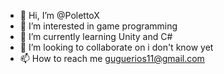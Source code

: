 - 👋 Hi, I’m @PolettoX
- 👀 I’m interested in game programming
- 🌱 I’m currently learning Unity and C#
- 💞️ I’m looking to collaborate on i don't know yet
- 📫 How to reach me guguerios11@gmail.com

<!---
PolettoX/PolettoX is a ✨ special ✨ repository because its `README.md` (this file) appears on your GitHub profile.
You can click the Preview link to take a look at your changes.
--->
